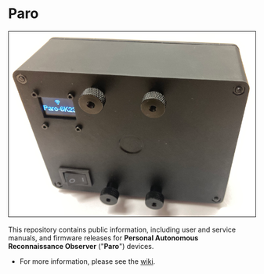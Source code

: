 # Paro
<img src="content/PARO-019P-reference-800px.png" border="1" />

This repository contains public information, including user and service manuals, and firmware releases for **Personal Autonomous Reconnaissance Observer** ("**Paro**") devices.

- For more information, please see the [wiki](https://github.com/cpknight/Paro/wiki).
